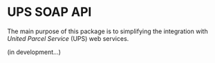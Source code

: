 # UPS SOAP API

The main purpose of this package is to simplifying the integration with *United Parcel Service* (UPS) web services.

(in development...)
